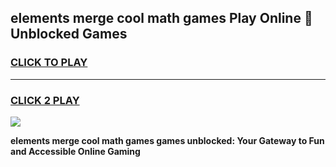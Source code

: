 
## elements merge cool math games Play Online 👋 Unblocked Games
<h3>
<a href="https://news.freeplayer.one?title=elements_merge_cool_math_games&ref=17CMG">CLICK TO PLAY</a></h3>
<hr>

<h3>
<a href="https://news.freeplayer.one?title=elements_merge_cool_math_games&ref=17CMG">CLICK 2 PLAY</a>
  
</h3>

<a href="https://news.freeplayer.one?title=elements_merge_cool_math_games&ref=17CMG/"><img src="https://clearcache.store/games.png"></a>


**elements merge cool math games games unblocked: Your Gateway to Fun and Accessible Online Gaming**
